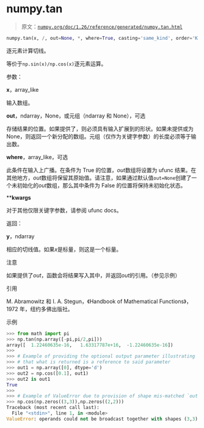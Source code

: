 # numpy.tan

> 原文：[`numpy.org/doc/1.26/reference/generated/numpy.tan.html`](https://numpy.org/doc/1.26/reference/generated/numpy.tan.html)

```py
numpy.tan(x, /, out=None, *, where=True, casting='same_kind', order='K', dtype=None, subok=True[, signature, extobj]) = <ufunc 'tan'>
```

逐元素计算切线。

等价于`np.sin(x)/np.cos(x)`逐元素运算。

参数：

**x**，array_like

输入数组。

**out**，ndarray，None，或元组（ndarray 和 None），可选

存储结果的位置。如果提供了，则必须具有输入扩展到的形状。如果未提供或为 None，则返回一个新分配的数组。元组（仅作为关键字参数）的长度必须等于输出数。

**where**，array_like，可选

此条件在输入上广播。在条件为 True 的位置，*out*数组将设置为 ufunc 结果。在其他地方，*out*数组将保留其原始值。请注意，如果通过默认值`out=None`创建了一个未初始化的*out*数组，那么其中条件为 False 的位置将保持未初始化状态。

****kwargs**

对于其他仅限关键字参数，请参阅 ufunc docs。

返回：

**y**，ndarray

相应的切线值。如果*x*是标量，则这是一个标量。

注意

如果提供了*out*，函数会将结果写入其中，并返回*out*的引用。（参见示例）

引用

M. Abramowitz 和 I. A. Stegun，《Handbook of Mathematical Functions》，1972 年，纽约多佛出版社。

示例

```py
>>> from math import pi
>>> np.tan(np.array([-pi,pi/2,pi]))
array([  1.22460635e-16,   1.63317787e+16,  -1.22460635e-16])
>>>
>>> # Example of providing the optional output parameter illustrating
>>> # that what is returned is a reference to said parameter
>>> out1 = np.array([0], dtype='d')
>>> out2 = np.cos([0.1], out1)
>>> out2 is out1
True
>>>
>>> # Example of ValueError due to provision of shape mis-matched `out`
>>> np.cos(np.zeros((3,3)),np.zeros((2,2)))
Traceback (most recent call last):
  File "<stdin>", line 1, in <module>
ValueError: operands could not be broadcast together with shapes (3,3) (2,2) 
```

